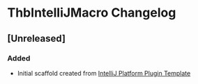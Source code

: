 <!-- Keep a Changelog guide -> https://keepachangelog.com -->

# ThbIntelliJMacro Changelog

## [Unreleased]
### Added
- Initial scaffold created from [IntelliJ Platform Plugin Template](https://github.com/JetBrains/intellij-platform-plugin-template)

